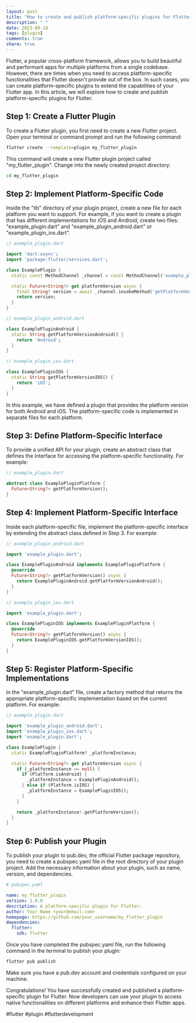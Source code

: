 ```yaml
---
layout: post
title: "How to create and publish platform-specific plugins for Flutter."
description: " "
date: 2023-09-18
tags: [plugin]
comments: true
share: true
---
```


Flutter, a popular cross-platform framework, allows you to build beautiful and performant apps for multiple platforms from a single codebase. However, there are times when you need to access platform-specific functionalities that Flutter doesn't provide out of the box. In such cases, you can create platform-specific plugins to extend the capabilities of your Flutter app. In this article, we will explore how to create and publish platform-specific plugins for Flutter.

## Step 1: Create a Flutter Plugin

To create a Flutter plugin, you first need to create a new Flutter project. Open your terminal or command prompt and run the following command:

```bash
flutter create --template=plugin my_flutter_plugin
```

This command will create a new Flutter plugin project called "my_flutter_plugin". Change into the newly created project directory:

```bash
cd my_flutter_plugin
```

## Step 2: Implement Platform-Specific Code

Inside the "lib" directory of your plugin project, create a new file for each platform you want to support. For example, if you want to create a plugin that has different implementations for iOS and Android, create two files: "example_plugin.dart" and "example_plugin_android.dart" or "example_plugin_ios.dart".

```dart
// example_plugin.dart

import 'dart:async';
import 'package:flutter/services.dart';

class ExamplePlugin {
  static const MethodChannel _channel = const MethodChannel('example_plugin');

  static Future<String?> get platformVersion async {
    final String? version = await _channel.invokeMethod('getPlatformVersion');
    return version;
  }
}
```

```dart
// example_plugin_android.dart

class ExamplePluginAndroid {
  static String getPlatformVersionAndroid() {
    return 'Android';
  }
}
```

```dart
// example_plugin_ios.dart

class ExamplePluginIOS {
  static String getPlatformVersionIOS() {
    return 'iOS';
  }
}
```

In this example, we have defined a plugin that provides the platform version for both Android and iOS. The platform-specific code is implemented in separate files for each platform.

## Step 3: Define Platform-Specific Interface

To provide a unified API for your plugin, create an abstract class that defines the interface for accessing the platform-specific functionality. For example:

```dart
// example_plugin.dart

abstract class ExamplePluginPlatform {
  Future<String?> getPlatformVersion();
}
```

## Step 4: Implement Platform-Specific Interface

Inside each platform-specific file, implement the platform-specific interface by extending the abstract class defined in Step 3. For example:

```dart
// example_plugin_android.dart

import 'example_plugin.dart';

class ExamplePluginAndroid implements ExamplePluginPlatform {
  @override
  Future<String?> getPlatformVersion() async {
    return ExamplePluginAndroid.getPlatformVersionAndroid();
  }
}
```

```dart
// example_plugin_ios.dart

import 'example_plugin.dart';

class ExamplePluginIOS implements ExamplePluginPlatform {
  @override
  Future<String?> getPlatformVersion() async {
    return ExamplePluginIOS.getPlatformVersionIOS();
  }
}
```

## Step 5: Register Platform-Specific Implementations

In the "example_plugin.dart" file, create a factory method that returns the appropriate platform-specific implementation based on the current platform. For example:

```dart
// example_plugin.dart

import 'example_plugin_android.dart';
import 'example_plugin_ios.dart';
import 'example_plugin.dart';

class ExamplePlugin {
  static ExamplePluginPlatform? _platformInstance;

  static Future<String?> get platformVersion async {
    if (_platformInstance == null) {
      if (Platform.isAndroid) {
        _platformInstance = ExamplePluginAndroid();
      } else if (Platform.isIOS) {
        _platformInstance = ExamplePluginIOS();
      }
    }

    return _platformInstance!.getPlatformVersion();
  }
}
```

## Step 6: Publish your Plugin

To publish your plugin to pub.dev, the official Flutter package repository, you need to create a pubspec.yaml file in the root directory of your plugin project. Add the necessary information about your plugin, such as name, version, and dependencies.

```yaml
# pubspec.yaml

name: my_flutter_plugin
version: 1.0.0
description: A platform-specific plugin for Flutter.
author: Your Name <your@email.com>
homepage: https://github.com/your_username/my_flutter_plugin
dependencies:
  flutter:
    sdk: flutter
```

Once you have completed the pubspec.yaml file, run the following command in the terminal to publish your plugin:

```bash
flutter pub publish
```

Make sure you have a pub.dev account and credentials configured on your machine.

Congratulations! You have successfully created and published a platform-specific plugin for Flutter. Now developers can use your plugin to access native functionalities on different platforms and enhance their Flutter apps.

#flutter #plugin #flutterdevelopment